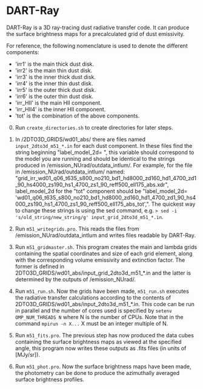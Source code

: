 # DART-Ray

DART-Ray is a 3D ray-tracing dust radiative transfer code. It can produce the surface brightness maps for a precalculated grid of dust emissivity.

For reference, the following nomenclature is used to denote the different components:
- 'irr1' is the main thick dust disk.
- 'irr2' is the main thin dust disk.
- 'irr3' is the inner thick dust disk.
- 'irr4' is the inner thin dust disk.
- 'irr5' is the outer thick dust disk.
- 'irr6' is the outer thin dust disk.
- 'irr_HII' is the main HII component.
- 'irr_HII4' is the inner HII component.
- 'tot' is the combination of the above components.


0. Run `create_directories.sh` to create directories for later steps.

1. In /2DTO3D_GRIDS/wd01_abs/ there are files named `input_2dto3d_m51_*.in` for each dust component. In these files find the string beginning "label_model_2d= ", this variable should correspond to the model you are running and should be identical to the strings produced in /emission_NUrad/outdata_intlum/. For example, for the file in /emission_NUrad/outdata_intlum/ named: "grid_irr_wd01_q06_t635_s800_no210_bd1_hd8000_zd160_hd1_4700_zd1_90_hs4000_zs190_hs1_4700_zs1_90_reff500_ell175_abs.xdr", label_model_2d for the "tot" component should be "label_model_2d= 'wd01_q06_t635_s800_no210_bd1_hd8000_zd160_hd1_4700_zd1_90_hs4000_zs190_hs1_4700_zs1_90_reff500_ell175_abs_tot',".
The quickest way to change these strings is using the sed command, e.g. `> sed -i 's/old_string/new_string/g' input_grid_2dto3d_m51_*.in`.

1. Run `m51_writegrids.pro`. This reads the files from /emission_NUrad/outdata_intlum and writes files readable by DART-Ray.

2. Run `m51_gridmaster.sh`. This program creates the main and lambda grids containing the spatial coordinates and size of each grid element, along with the corresponding volume emissivity and extinction factor. The former is defined in 2DTO3D_GRIDS/wd01_abs/input_grid_2dto3d_m51_*.in and the latter is determined by the outputs of /emission_NUrad/.

3. Run `m51_run.sh`. Now the grids have been made, `m51_run.sh` executes the radiative transfer calculations according to the contents of 2DTO3D_GRIDS/wd01_abs/input_2dto3d_m51_*.in. This code can be run in parallel and the number of cores used is specified by `setenv OMP_NUM_THREADS N` where N is the number of CPUs. Note that in the command `mpirun -n X...` X must be an integer multiple of N.

4. Run `m51_fits.pro`. The previous step has now produced the data cubes containing the surface brightness maps as viewed at the specified angle, this program now writes these outputs as .fits files (in units of [MJy/sr]).

5. Run `m51_phot.pro`. Now the surface brightness maps have been made, the photometry can be done to produce the azimuthally averaged surface brightness profiles.
